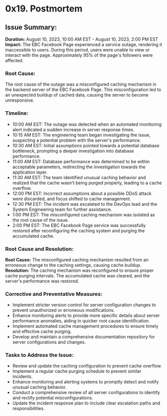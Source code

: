 <html>
<head> 
</head>
<body>
<h1>0x19. Postmortem </h1>
<h2>Issue Summary:</h2> 
<p>
<b>Duration:</b> August 10, 2023, 10:00 AM EST - August 10, 2023, 2:00 PM EST
<b>Impact:</b> The EBC Facebook Page experienced a service outage, rendering it inaccessible to users. During this period, users were unable to view or interact with the page. Approximately 95% of the page's followers were affected.
</p>
<h3>Root Cause:</h3> 
<p>
The root cause of the outage was a misconfigured caching mechanism in the backend server of the EBC Facebook Page. This misconfiguration led to an unexpected buildup of cached data, causing the server to become unresponsive.
</p>
<h3>Timeline:</h3> 
<ul>
<li>10:00 AM EST: The outage was detected when an automated monitoring alert indicated a sudden increase in server response times.</li>
<li> 10:15 AM EST: The engineering team began investigating the issue, suspecting a potential problem with the server's performance.</li>
<li> 10:30 AM EST: Initial assumptions pointed towards a potential database bottleneck, prompting a deeper investigation into database performance.</li>
<li> 11:00 AM EST: Database performance was determined to be within acceptable parameters, redirecting the investigation towards the application layer.</li>
<li> 11:30 AM EST: The team identified unusual caching behavior and realized that the cache wasn't being purged properly, leading to a cache overflow.</li>
<li> 12:00 PM EST: Incorrect assumptions about a possible DDoS attack were discarded, and focus shifted to cache management.</li>
<li> 12:30 PM EST: The incident was escalated to the DevOps lead and the System Engineering team for further assistance.</li>
<li> 1:00 PM EST: The misconfigured caching mechanism was isolated as the root cause of the issue.</li>
<li> 2:00 PM EST: The EBC Facebook Page service was successfully restored after reconfiguring the caching system and purging the accumulated cache.
</li>
</ul>
<h3>Root Cause and Resolution:</h3> 
<p>
<b>Root Cause:</b> The misconfigured caching mechanism resulted from an erroneous change to the caching settings, causing cache buildup.
<b>Resolution:</b> The caching mechanism was reconfigured to ensure proper cache purging intervals. The accumulated cache was cleared, and the server's performance was restored.</p>
<h3>Corrective and Preventative Measures:</h3> 
<ul>
<li>Implement stricter version control for server configuration changes to prevent unauthorized or erroneous modifications.</li>
<li> Enhance monitoring alerts to provide more specific details about server performance anomalies, aiding in quicker root cause identification.</li>
<li> Implement automated cache management procedures to ensure timely and effective cache purging.</li>
<li> Develop and maintain a comprehensive documentation repository for server configurations and changes.</li>
</ul>
<h3>Tasks to Address the Issue:</h3> 
<ul>
<li> Review and update the caching configuration to prevent cache overflow.</li>
<li> Implement a regular cache purging schedule to prevent similar incidents.</li>
<li> Enhance monitoring and alerting systems to promptly detect and notify unusual caching behavior.</li>
<li>Conduct a comprehensive review of all server configurations to identify and rectify potential misconfigurations.</li>
<li> Update the incident response plan to include clear escalation paths and responsibilities.</li>
</ul>



